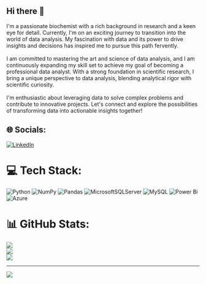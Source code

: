 ## Hi there 👋

I'm a passionate biochemist with a rich background in research and a keen eye for detail. Currently, I'm on an exciting journey to transition into the world of data analysis. My fascination with data and its power to drive insights and decisions has inspired me to pursue this path fervently.<br><br>I am committed to mastering the art and science of data analysis, and I am continuously expanding my skill set to achieve my goal of becoming a professional data analyst. With a strong foundation in scientific research, I bring a unique perspective to data analysis, blending analytical rigor with scientific curiosity.<br><br>I'm enthusiastic about leveraging data to solve complex problems and contribute to innovative projects. Let's connect and explore the possibilities of transforming data into actionable insights together!


## 🌐 Socials:
[![LinkedIn](https://img.shields.io/badge/LinkedIn-%230077B5.svg?logo=linkedin&logoColor=white)](https://linkedin.com/in/www.linkedin.com/in/julietaquintana) 

# 💻 Tech Stack:
![Python](https://img.shields.io/badge/python-3670A0?style=for-the-badge&logo=python&logoColor=ffdd54) ![NumPy](https://img.shields.io/badge/numpy-%23013243.svg?style=for-the-badge&logo=numpy&logoColor=white) ![Pandas](https://img.shields.io/badge/pandas-%23150458.svg?style=for-the-badge&logo=pandas&logoColor=white) ![MicrosoftSQLServer](https://img.shields.io/badge/Microsoft%20SQL%20Server-CC2927?style=for-the-badge&logo=microsoft%20sql%20server&logoColor=white) ![MySQL](https://img.shields.io/badge/mysql-4479A1.svg?style=for-the-badge&logo=mysql&logoColor=white) ![Power Bi](https://img.shields.io/badge/power_bi-F2C811?style=for-the-badge&logo=powerbi&logoColor=black) ![Azure](https://img.shields.io/badge/azure-%230072C6.svg?style=for-the-badge&logo=microsoftazure&logoColor=white)
# 📊 GitHub Stats:
![](https://github-readme-stats.vercel.app/api?username=juuliquintana&theme=dark&hide_border=false&include_all_commits=false&count_private=false)<br/>
![](https://github-readme-streak-stats.herokuapp.com/?user=juuliquintana&theme=dark&hide_border=false)<br/>
![](https://github-readme-stats.vercel.app/api/top-langs/?username=juuliquintana&theme=dark&hide_border=false&include_all_commits=false&count_private=false&layout=compact)

---
[![](https://visitcount.itsvg.in/api?id=juuliquintana&icon=0&color=0)](https://visitcount.itsvg.in)

<!-- Proudly created with GPRM ( https://gprm.itsvg.in ) -->
